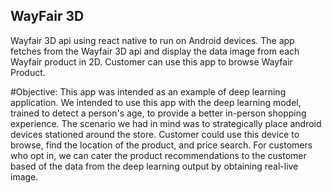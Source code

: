 ## WayFair 3D

Wayfair 3D api using react native to run on Android devices. The app fetches from the Wayfair 3D api and display the data image from each Wayfair product in 2D. Customer can use this app to browse Wayfair Product.

#Objective:
This app was intended as an example of deep learning application. We intended to use this app with the deep learning model,  trained to detect a person's age, to provide a better in-person shopping experience.
The scenario we had in mind was to strategically place android devices stationed around the store. Customer could use this device to browse, find the location of the product, and price search.
For customers who opt in, we can cater the product recommendations to the customer based of the data from the deep learning output by obtaining real-live image. 
